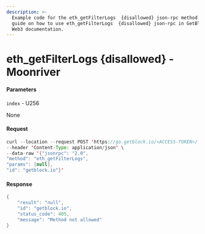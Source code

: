 ```yaml
---
description: >-
  Example code for the eth_getFilterLogs  {disallowed} json-rpc method. Сomplete
  guide on how to use eth_getFilterLogs  {disallowed} json-rpc in GetBlock.io
  Web3 documentation.
---
```


# eth\_getFilterLogs {disallowed} - Moonriver

#### Parameters

`index` - U256

None

#### Request

```java
curl --location --request POST 'https://go.getblock.io/<ACCESS-TOKEN>/' \
--header 'Content-Type: application/json' \
--data-raw '{"jsonrpc": "2.0",
"method": "eth_getFilterLogs",
"params": [null],
"id": "getblock.io"}'
```

#### Response

```java
{
    "result": "null",
    "id": "getblock.io",
    "status_code": 405,
    "message": "Method not allowed"
}
```
